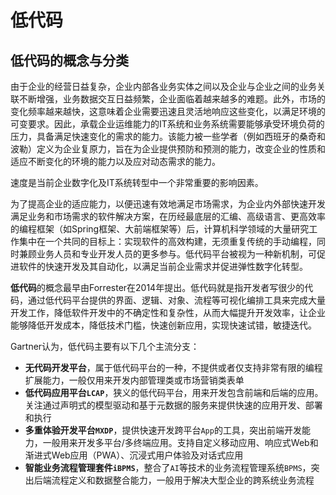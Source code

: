 # 低代码

## 低代码的概念与分类

由于企业的经营日益复杂，企业内部各业务实体之间以及企业与企业之间的业务关联不断增强，业务数据交互日益频繁，企业面临着越来越多的难题。此外，市场的变化频率越来越快，这意味着企业需要迅速且灵活地响应这些变化，以满足环境的可变要求。因此，承载企业运维能力的IT系统和业务系统需要能够承受环境负荷的压力，具备满足快速变化的需求的能力。该能力被一些学者（例如西班牙的桑奇和波勒）定义为企业复原力，旨在为企业提供预防和预测的能力，改变企业的性质和适应不断变化的环境的能力以及应对动态需求的能力。

速度是当前企业数字化及IT系统转型中一个非常重要的影响因素。

为了提高企业的适应能力，以便迅速有效地满足市场需求，为企业内外部快速开发满足业务和市场需求的软件解决方案，在历经最底层的汇编、高级语言、更高效率的编程框架（如Spring框架、大前端框架等）后，计算机科学领域的大量研究工作集中在一个共同的目标上：实现软件的高效构建，无须重复传统的手动编程，同时兼顾业务人员和专业开发人员的更多参与。低代码平台被视为一种新机制，可促进软件的快速开发及其自动化，以满足当前企业需求并促进弹性数字化转型。

**低代码**的概念最早由Forrester在2014年提出。低代码就是指开发者写很少的代码，通过低代码平台提供的界面、逻辑、对象、流程等可视化编排工具来完成大量开发工作，降低软件开发中的不确定性和复杂性，从而大幅提升开发效率，让企业能够降低开发成本，降低技术门槛，快速创新应用，实现快速试错，敏捷迭代。

Gartner认为，低代码主要有以下几个主流分支：

* **无代码开发平台**，属于低代码平台的一种，不提供或者仅支持非常有限的编程扩展能力，一般仅用来开发内部管理类或市场营销类表单
* **低代码应用平台`LCAP`**，狭义的低代码平台，用来开发包含前端和后端的应用。关注通过声明式的模型驱动和基于元数据的服务来提供快速的应用开发、部署和执行
* **多重体验开发平台`MXDP`**，提供快速开发跨平台`App`的工具，突出前端开发能力，一般用来开发多平台/多终端应用。支持自定义移动应用、响应式Web和渐进式Web应用（PWA）、沉浸式用户体验及对话式应用
* **智能业务流程管理套件`iBPMS`**，整合了`AI`等技术的业务流程管理系统`BPMS`，突出后端流程定义和数据整合能力，一般用于解决大型企业的跨系统业务流程